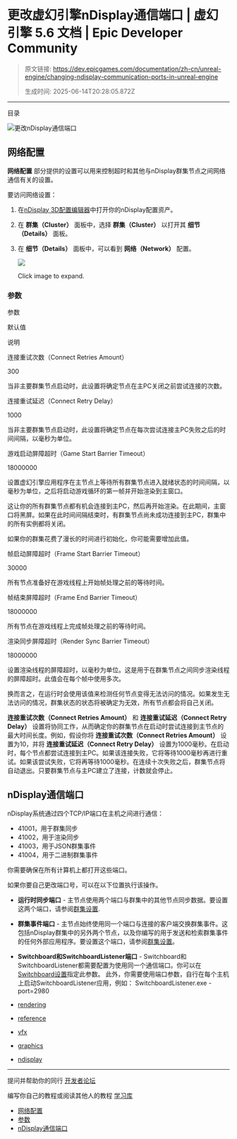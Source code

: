 # 更改虚幻引擎nDisplay通信端口 | 虚幻引擎 5.6 文档 | Epic Developer Community

> 原文链接: https://dev.epicgames.com/documentation/zh-cn/unreal-engine/changing-ndisplay-communication-ports-in-unreal-engine
> 
> 生成时间: 2025-06-14T20:28:05.872Z

---

目录

![更改nDisplay通信端口](https://dev.epicgames.com/community/api/documentation/image/1ba53c8f-819b-45a9-8877-cc7b2aaf6af9?resizing_type=fill&width=1920&height=335)

## 网络配置

**网络配置** 部分提供的设置可以用来控制超时和其他与nDisplay群集节点之间网络通信有关的设置。

要访问网络设置：

1.  在[nDisplay 3D配置编辑器](/documentation/zh-cn/unreal-engine/ndisplay-3d-config-editor-in-unreal-engine)中打开你的nDisplay配置资产。
2.  在 **群集（Cluster）** 面板中，选择 **群集（Cluster）** 以打开其 **细节（Details）** 面板。
3.  在 **细节（Details）** 面板中，可以看到 **网络（Network）** 配置。
    
    [![](https://d1iv7db44yhgxn.cloudfront.net/documentation/images/0d2bd392-4843-4fe0-8c06-795c04eeaba8/01-network-configuration-settings_ue5.png)](https://d1iv7db44yhgxn.cloudfront.net/documentation/images/0d2bd392-4843-4fe0-8c06-795c04eeaba8/01-network-configuration-settings_ue5.png)
    
    Click image to expand.
    

### 参数

参数

默认值

说明

连接重试次数（Connect Retries Amount）

300

当非主要群集节点启动时，此设置将确定节点在主PC关闭之前尝试连接的次数。

连接重试延迟（Connect Retry Delay）

1000

当非主要群集节点启动时，此设置将确定节点在每次尝试连接主PC失败之后的时间间隔，以毫秒为单位。

游戏启动屏障超时（Game Start Barrier Timeout）

18000000

设置虚幻引擎应用程序在主节点上等待所有群集节点进入就绪状态的时间间隔，以毫秒为单位，之后将启动游戏循环的第一帧并开始渲染到主窗口。

这让你的所有群集节点都有机会连接到主PC，然后再开始渲染。在此期间，主窗口将黑屏。如果在此时间间隔结束时，有群集节点尚未成功连接到主PC，群集中的所有实例都将关闭。

如果你的群集花费了漫长的时间进行初始化，你可能需要增加此值。

帧启动屏障超时（Frame Start Barrier Timeout）

30000

所有节点准备好在游戏线程上开始帧处理之前的等待时间。

帧结束屏障超时（Frame End Barrier Timeout）

18000000

所有节点在游戏线程上完成帧处理之前的等待时间。

渲染同步屏障超时（Render Sync Barrier Timeout）

18000000

设置渲染线程的屏障超时，以毫秒为单位。这是用于在群集节点之间同步渲染线程的屏障超时。此值会在每个帧中使用多次。

换而言之，在运行时会使用该值来检测任何节点变得无法访问的情况。如果发生无法访问的情况，群集状态的状态将被确定为无效，所有节点都会将自己关闭。

**连接重试次数（Connect Retries Amount）** 和 **连接重试延迟（Connect Retry Delay）** 设置将协同工作，从而确定你的群集节点在启动时尝试连接到主节点的最大时间长度。例如，假设你将 **连接重试次数（Connect Retries Amount）** 设置为10，并将 **连接重试延迟（Connect Retry Delay）** 设置为1000毫秒。在启动时，每个节点都尝试连接到主PC。如果该连接失败，它将等待1000毫秒再进行重试。如果该尝试失败，它将再等待1000毫秒。在连续十次失败之后，群集节点将自动退出。只要群集节点与主PC建立了连接，计数就会停止。

## nDisplay通信端口

nDisplay系统通过四个TCP/IP端口在主机之间进行通信：

-   41001，用于群集同步
-   41002，用于渲染同步
-   41003，用于JSON群集事件
-   41004，用于二进制群集事件

你需要确保在所有计算机上都打开这些端口。

如果你要自己更改端口号，可以在以下位置执行该操作。

-   **运行时同步端口** - 主节点使用两个端口与群集中的其他节点同步数据。要设置这两个端口，请参阅[群集设置](/documentation/zh-cn/unreal-engine/ndisplay-3d-config-editor-in-unreal-engine#cluster).
-   **群集事件端口** - 主节点始终使用同一个端口与连接的客户端交换群集事件。这包括nDisplay群集中的另外两个节点，以及你编写的用于发送和检索群集事件的任何外部应用程序。要设置这个端口，请参阅[群集设置](/documentation/zh-cn/unreal-engine/ndisplay-3d-config-editor-in-unreal-engine#cluster)。
-   **Switchboard和SwitchboardListener端口** - Switchboard和SwitchboardListener都需要配置为使用同一个通信端口。你可以在[Switchboard设置](/documentation/zh-cn/unreal-engine/switchboard-settings-reference-for-unreal-engine)指定此参数。 此外，你需要使用端口参数，自行在每个主机上启动SwitchboardListener应用，例如： SwitchboardListener.exe -port=2980

-   [rendering](https://dev.epicgames.com/community/search?query=rendering)
-   [reference](https://dev.epicgames.com/community/search?query=reference)
-   [vfx](https://dev.epicgames.com/community/search?query=vfx)
-   [graphics](https://dev.epicgames.com/community/search?query=graphics)
-   [ndisplay](https://dev.epicgames.com/community/search?query=ndisplay)

* * *

提问并帮助你的同行 [开发者论坛](https://forums.unrealengine.com/categories?tag=unreal-engine)

编写你自己的教程或阅读其他人的教程 [学习库](https://dev.epicgames.com/community/unreal-engine/learning)

-   [网络配置](/documentation/zh-cn/unreal-engine/changing-ndisplay-communication-ports-in-unreal-engine#%E7%BD%91%E7%BB%9C%E9%85%8D%E7%BD%AE)
-   [参数](/documentation/zh-cn/unreal-engine/changing-ndisplay-communication-ports-in-unreal-engine#%E5%8F%82%E6%95%B0)
-   [nDisplay通信端口](/documentation/zh-cn/unreal-engine/changing-ndisplay-communication-ports-in-unreal-engine#ndisplay%E9%80%9A%E4%BF%A1%E7%AB%AF%E5%8F%A3)
